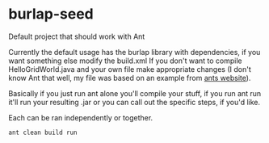 # burlap-seed
Default project that should work with Ant


Currently the default usage has the burlap library with dependencies, if you want something else modify the build.xml
If you don't want to compile HelloGridWorld.java and your own file make appropriate changes (I don't know Ant that well, my file was based on an example from [ants website](https://ant.apache.org/manual/tutorial-HelloWorldWithAnt.html)). 

Basically if you just run ant alone you'll compile your stuff, if you run ant run it'll run your resulting .jar or you can call out the specific steps, if you'd like.

Each can be ran independently or together.

    ant clean build run
